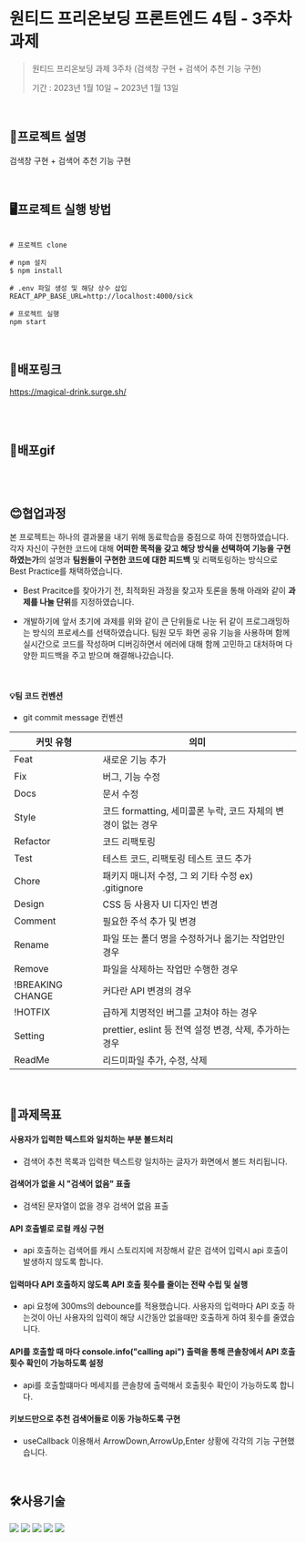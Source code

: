 # 원티드 프리온보딩 프론트엔드 4팀 - 3주차 과제

> 원티드 프리온보딩 과제 3주차 (검색창 구현 + 검색어 추천 기능 구현)
>
> 기간 : 2023년 1월 10일 ~ 2023년 1월 13일

<br />


## 📝프로젝트 설명

검색창 구현 + 검색어 추천 기능 구현

<br />

## 🖥프로젝트 실행 방법

```shell

# 프로젝트 clone

# npm 설치
$ npm install

# .env 파일 생성 및 해당 상수 삽입
REACT_APP_BASE_URL=http://localhost:4000/sick

# 프로젝트 실행
npm start

```

<br />

## 📌배포링크

https://magical-drink.surge.sh/

<br />
<br />

## 📰배포gif
<br />
<br />
 
## 😊협업과정

본 프로젝트는 하나의 결과물을 내기 위해 동료학습을 중점으로 하여 진행하였습니다. 각자 자신이 구현한 코드에 대해 **어떠한 목적을 갖고 해당 방식을 선택하여 기능을 구현하였는가**의 설명과 **팀원들이 구현한 코드에 대한 피드백** 및 리팩토링하는 방식으로 Best Practice를 채택하였습니다.

- Best Pracitce를 찾아가기 전, 최적화된 과정을 찾고자 토론을 통해 아래와 같이 **과제를 나눌 단위**를 지정하였습니다.

- 개발하기에 앞서 초기에 과제를 위와 같이 큰 단위들로 나눈 뒤 같이 프로그래밍하는 방식의 프로세스를 선택하였습니다. 팀원 모두 화면 공유 기능을 사용하며 함께 실시간으로 코드를 작성하며 디버깅하면서 에러에 대해 함께 고민하고 대처하며 다양한 피드백을 주고 받으며 해결해나갔습니다.

<br />

#### 💡팀 코드 컨벤션

- git commit message 컨벤션

| 커밋 유형        | 의미                                                         |
| ---------------- | ------------------------------------------------------------ |
| Feat             | 새로운 기능 추가                                             |
| Fix              | 버그, 기능 수정                                              |
| Docs             | 문서 수정                                                    |
| Style            | 코드 formatting, 세미콜론 누락, 코드 자체의 변경이 없는 경우 |
| Refactor         | 코드 리팩토링                                                |
| Test             | 테스트 코드, 리팩토링 테스트 코드 추가                       |
| Chore            | 패키지 매니저 수정, 그 외 기타 수정 ex) .gitignore           |
| Design           | CSS 등 사용자 UI 디자인 변경                                 |
| Comment          | 필요한 주석 추가 및 변경                                     |
| Rename           | 파일 또는 폴더 명을 수정하거나 옮기는 작업만인 경우          |
| Remove           | 파일을 삭제하는 작업만 수행한 경우                           |
| !BREAKING CHANGE | 커다란 API 변경의 경우                                       |
| !HOTFIX          | 급하게 치명적인 버그를 고쳐야 하는 경우                      |
| Setting          | prettier, eslint 등 전역 설정 변경, 삭제, 추가하는 경우      |
| ReadMe           | 리드미파일 추가, 수정, 삭제                                  |

<br />

## 💯과제목표

#### 사용자가 입력한 텍스트와 일치하는 부분 볼드처리

- 검색어 추천 목록과 입력한 텍스트랑 일치하는 글자가 화면에서 볼드 처리됩니다.

#### 검색어가 없을 시 "검색어 없음" 표출

- 검색된 문자열이 없을 경우 검색어 없음 표출

#### API 호출별로 로컬 캐싱 구현

- api 호출하는 검색어를 캐시 스토리지에 저장해서 같은 검색어 입력시 api 호출이 발생하지 않도록 합니다.

#### 입력마다 API 호출하지 않도록 API 호출 횟수를 줄이는 전략 수립 및 실행

- api 요청에 300ms의 debounce를 적용했습니다.
  사용자의 입력마다 API 호출 하는것이 아닌 사용자의 입력이 해당 시간동안 없을때만 호출하게 하여 횟수를 줄였습니다.

#### API를 호출할 때 마다 console.info("calling api") 출력을 통해 콘솔창에서 API 호출 횟수 확인이 가능하도록 설정

- api를 호출할떄마다 메세지를 콘솔창에 출력해서 호출횟수 확인이 가능하도록 합니다.

#### 키보드만으로 추천 검색어들로 이동 가능하도록 구현

- useCallback 이용해서 ArrowDown,ArrowUp,Enter 상황에 각각의 기능 구현했습니다.


<br />

## 🛠사용기술

<div align=left>
<img src="https://img.shields.io/badge/React-61DAFB?style=for-the-badge&logo=React&logoColor=white" >
<img src="https://img.shields.io/badge/TypeScript-3178C6?style=for-the-badge&logo=TypeScript&logoColor=white" >
<img src="https://img.shields.io/badge/styledcomponents-DB7093?style=for-the-badge&logo=styledcomponents&logoColor=white" >
<img src="https://img.shields.io/badge/Antd-61DAFB?style=for-the-badge&logo=Antd&logoColor=white" >
<img src="https://img.shields.io/badge/recoil-017BE8?style=for-the-badge&logo=recoil&logoColor=white" >

 </div>

<br />
